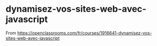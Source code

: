 # dynamisez-vos-sites-web-avec-javascript

From https://openclassrooms.com/fr/courses/1916641-dynamisez-vos-sites-web-avec-javascript
